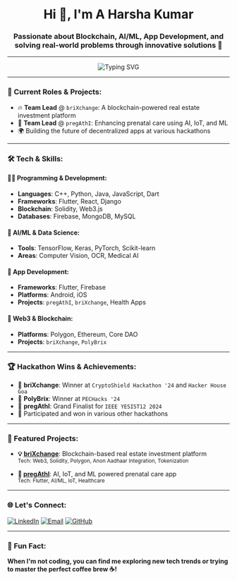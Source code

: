 <h1 align="center">Hi 👋, I'm A Harsha Kumar</h1>
<h3 align="center">Passionate about Blockchain, AI/ML, App Development, and solving real-world problems through innovative solutions 🚀</h3>

---

<p align="center">
  <img src="https://readme-typing-svg.demolab.com/?lines=Web3+Developer;Blockchain+Enthusiast;AI%2FML+Engineer;Hackathon+Champion&font=Fira%20Code&center=true&width=440&height=45&color=32CD32&vCenter=true&pause=1000&size=22" alt="Typing SVG" />
</p>

---

### 💼 Current Roles & Projects:
- 🔥 **Team Lead** @ `briXchange`: A blockchain-powered real estate investment platform
- 👶 **Team Lead** @ `pregAthI`: Enhancing prenatal care using AI, IoT, and ML
- 🌍 Building the future of decentralized apps at various hackathons

---

### 🛠️ Tech & Skills:

#### 👨‍💻 Programming & Development:
- **Languages**: C++, Python, Java, JavaScript, Dart
- **Frameworks**: Flutter, React, Django
- **Blockchain**: Solidity, Web3.js
- **Databases**: Firebase, MongoDB, MySQL

#### 🤖 AI/ML & Data Science:
- **Tools**: TensorFlow, Keras, PyTorch, Scikit-learn
- **Areas**: Computer Vision, OCR, Medical AI

#### 📱 App Development:
- **Frameworks**: Flutter, Firebase
- **Platforms**: Android, iOS
- **Projects**: `pregAthI`, `briXchange`, Health Apps

#### 🔗 Web3 & Blockchain:
- **Platforms**: Polygon, Ethereum, Core DAO
- **Projects**: `briXchange`, `PolyBrix`

---

### 🏆 Hackathon Wins & Achievements:
- 🥇 **briXchange**: Winner at `CryptoShield Hackathon '24` and `Hacker House Goa`
- 🥈 **PolyBrix**: Winner at `PECHacks '24`
- 🏅 **pregAthI**: Grand Finalist for `IEEE YESIST12 2024`
- 🏅 Participated and won in various other hackathons

---

### 🚀 Featured Projects:

- **💡 [briXchange](https://github.com/ahkharsha/briXchange)**: Blockchain-based real estate investment platform  
  <sub>Tech: Web3, Solidity, Polygon, Anon Aadhaar Integration, Tokenization</sub>

- **🍼 [pregAthI](https://github.com/ahkharsha/pregAthI)**: AI, IoT, and ML powered prenatal care app  
  <sub>Tech: Flutter, AI/ML, IoT, Healthcare</sub>

---

### 🌐 Let's Connect:
<p align="left">
  <a href="https://www.linkedin.com/in/harsha-kumar-a-271a76203/" target="_blank"><img align="center" src="https://img.shields.io/badge/LinkedIn-%230077B5.svg?style=for-the-badge&logo=linkedin&logoColor=white" alt="LinkedIn" /></a>
  <a href="mailto:ahkharsha@gmail.com" target="_blank"><img align="center" src="https://img.shields.io/badge/Email-%23D14836.svg?style=for-the-badge&logo=gmail&logoColor=white" alt="Email" /></a>
  <a href="https://github.com/ahkharsha" target="_blank"><img align="center" src="https://img.shields.io/badge/GitHub-%2312100E.svg?style=for-the-badge&logo=github&logoColor=white" alt="GitHub" /></a>
</p>

---

### 🌟 Fun Fact:
**When I'm not coding, you can find me exploring new tech trends or trying to master the perfect coffee brew ☕!**
